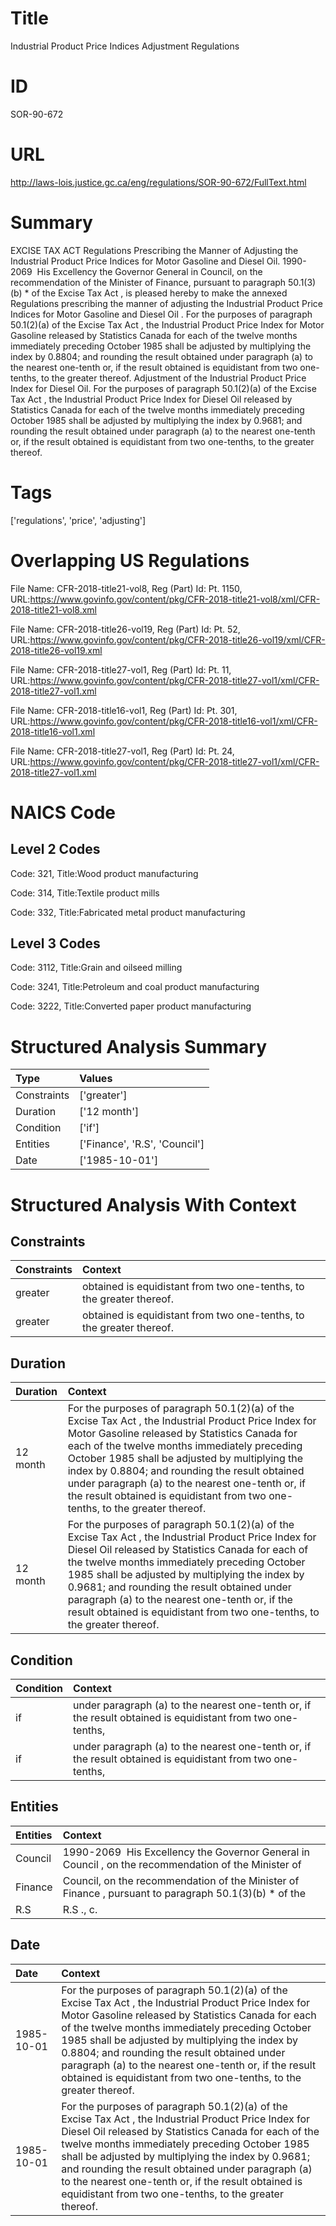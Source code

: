 # Title
Industrial Product Price Indices Adjustment Regulations


# ID
SOR-90-672

# URL
http://laws-lois.justice.gc.ca/eng/regulations/SOR-90-672/FullText.html


# Summary
EXCISE TAX ACT Regulations Prescribing the Manner of Adjusting the Industrial Product Price Indices for Motor Gasoline and Diesel Oil. 1990-2069  His Excellency the Governor General in Council, on the recommendation of the Minister of Finance, pursuant to paragraph 50.1(3)(b) *  of the  Excise Tax Act , is pleased hereby to make the annexed  Regulations prescribing the manner of adjusting the Industrial Product Price Indices for Motor Gasoline and Diesel Oil .
For the purposes of paragraph 50.1(2)(a) of the  Excise Tax Act , the Industrial Product Price Index for Motor Gasoline released by Statistics Canada for each of the twelve months immediately preceding October 1985 shall be adjusted by multiplying the index by 0.8804; and rounding the result obtained under paragraph (a) to the nearest one-tenth or, if the result obtained is equidistant from two one-tenths, to the greater thereof.
Adjustment of the Industrial Product Price Index for Diesel Oil. For the purposes of paragraph 50.1(2)(a) of the  Excise Tax Act , the Industrial Product Price Index for Diesel Oil released by Statistics Canada for each of the twelve months immediately preceding October 1985 shall be adjusted by multiplying the index by 0.9681; and rounding the result obtained under paragraph (a) to the nearest one-tenth or, if the result obtained is equidistant from two one-tenths, to the greater thereof.


# Tags
['regulations', 'price', 'adjusting']


# Overlapping US Regulations
File Name: CFR-2018-title21-vol8, Reg (Part) Id: Pt. 1150, URL:https://www.govinfo.gov/content/pkg/CFR-2018-title21-vol8/xml/CFR-2018-title21-vol8.xml

File Name: CFR-2018-title26-vol19, Reg (Part) Id: Pt. 52, URL:https://www.govinfo.gov/content/pkg/CFR-2018-title26-vol19/xml/CFR-2018-title26-vol19.xml

File Name: CFR-2018-title27-vol1, Reg (Part) Id: Pt. 11, URL:https://www.govinfo.gov/content/pkg/CFR-2018-title27-vol1/xml/CFR-2018-title27-vol1.xml

File Name: CFR-2018-title16-vol1, Reg (Part) Id: Pt. 301, URL:https://www.govinfo.gov/content/pkg/CFR-2018-title16-vol1/xml/CFR-2018-title16-vol1.xml

File Name: CFR-2018-title27-vol1, Reg (Part) Id: Pt. 24, URL:https://www.govinfo.gov/content/pkg/CFR-2018-title27-vol1/xml/CFR-2018-title27-vol1.xml




# NAICS Code
## Level 2 Codes
Code: 321, Title:Wood product manufacturing

Code: 314, Title:Textile product mills

Code: 332, Title:Fabricated metal product manufacturing




## Level 3 Codes
Code: 3112, Title:Grain and oilseed milling

Code: 3241, Title:Petroleum and coal product manufacturing

Code: 3222, Title:Converted paper product manufacturing







# Structured Analysis Summary
| Type        | Values                        |
|:------------|:------------------------------|
| Constraints | ['greater']                   |
| Duration    | ['12 month']                  |
| Condition   | ['if']                        |
| Entities    | ['Finance', 'R.S', 'Council'] |
| Date        | ['1985-10-01']                |


# Structured Analysis With Context
 


## Constraints
| Constraints   | Context                                                               |
|:--------------|:----------------------------------------------------------------------|
| greater       | obtained is equidistant from two one-tenths, to the greater  thereof. |
| greater       | obtained is equidistant from two one-tenths, to the greater  thereof. |


## Duration
| Duration   | Context                                                                                                                                                                                                                                                                                                                                                                                                                                           |
|:-----------|:--------------------------------------------------------------------------------------------------------------------------------------------------------------------------------------------------------------------------------------------------------------------------------------------------------------------------------------------------------------------------------------------------------------------------------------------------|
| 12 month   | For the purposes of paragraph 50.1(2)(a) of the  Excise Tax Act , the Industrial Product Price Index for Motor Gasoline released by Statistics Canada for each of the twelve months immediately preceding October 1985 shall be adjusted by multiplying the index by 0.8804; and rounding the result obtained under paragraph (a) to the nearest one-tenth or, if the result obtained is equidistant from two one-tenths, to the greater thereof. |
| 12 month   | For the purposes of paragraph 50.1(2)(a) of the  Excise Tax Act , the Industrial Product Price Index for Diesel Oil released by Statistics Canada for each of the twelve months immediately preceding October 1985 shall be adjusted by multiplying the index by 0.9681; and rounding the result obtained under paragraph (a) to the nearest one-tenth or, if the result obtained is equidistant from two one-tenths, to the greater thereof.     |


## Condition
| Condition   | Context                                                                                                     |
|:------------|:------------------------------------------------------------------------------------------------------------|
| if          | under paragraph (a) to the nearest one-tenth or, if the result obtained is equidistant from two one-tenths, |
| if          | under paragraph (a) to the nearest one-tenth or, if the result obtained is equidistant from two one-tenths, |


## Entities
| Entities   | Context                                                                                               |
|:-----------|:------------------------------------------------------------------------------------------------------|
| Council    | 1990-2069  His Excellency the Governor General in  Council , on the recommendation of the Minister of |
| Finance    | Council, on the recommendation of the Minister of Finance , pursuant to paragraph 50.1(3)(b) * of the |
| R.S        | R.S ., c.                                                                                             |


## Date
| Date       | Context                                                                                                                                                                                                                                                                                                                                                                                                                                           |
|:-----------|:--------------------------------------------------------------------------------------------------------------------------------------------------------------------------------------------------------------------------------------------------------------------------------------------------------------------------------------------------------------------------------------------------------------------------------------------------|
| 1985-10-01 | For the purposes of paragraph 50.1(2)(a) of the  Excise Tax Act , the Industrial Product Price Index for Motor Gasoline released by Statistics Canada for each of the twelve months immediately preceding October 1985 shall be adjusted by multiplying the index by 0.8804; and rounding the result obtained under paragraph (a) to the nearest one-tenth or, if the result obtained is equidistant from two one-tenths, to the greater thereof. |
| 1985-10-01 | For the purposes of paragraph 50.1(2)(a) of the  Excise Tax Act , the Industrial Product Price Index for Diesel Oil released by Statistics Canada for each of the twelve months immediately preceding October 1985 shall be adjusted by multiplying the index by 0.9681; and rounding the result obtained under paragraph (a) to the nearest one-tenth or, if the result obtained is equidistant from two one-tenths, to the greater thereof.     |


